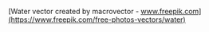 [Water vector created by macrovector - www.freepik.com](https://www.freepik.com/free-photos-vectors/water)
